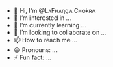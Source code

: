 - 👋 Hi, I’m @LʌFʜʌŋgʌ Cʜokʀʌ
- 👀 I’m interested in ...
- 🌱 I’m currently learning ...
- 💞️ I’m looking to collaborate on ...
- 📫 How to reach me ...
- 😄 Pronouns: ...
- ⚡ Fun fact: ...

<!---
LʌFʜʌŋgʌ Cʜokʀʌ is a ✨ special ✨ repository because its `README.md` (this file) appears on your GitHub profile.
You can click the Preview link to take a look at your changes.
--->
